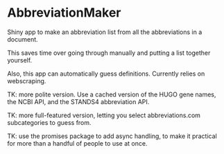 # AbbreviationMaker
Shiny app to make an abbreviation list from all the abbreviations in a document.

This saves time over going through manually and putting a list together yourself.

Also, this app can automatically guess definitions. Currently relies on webscraping.

TK: more polite version. Use a cached version of the HUGO gene names, the NCBI API, and the STANDS4 abbreviation API.

TK: more full-featured version, letting you select abbreviations.com subcategories to guess from.

TK: use the promises package to add async handling, to make it practical for more than a handful of people to use at once.
